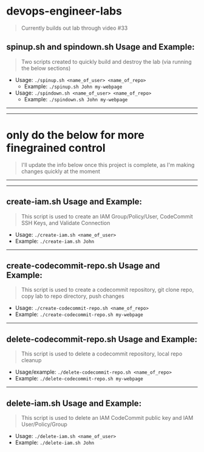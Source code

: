 # devops-engineer-labs

> Currently builds out lab through video #33

## spinup.sh and spindown.sh Usage and Example:
> Two scripts created to quickly build and destroy the lab (via running the below sections)
* Usage: `./spinup.sh <name_of_user> <name_of_repo>`
    * Example: `./spinup.sh John my-webpage`
* Usage: `./spindown.sh <name_of_user> <name_of_repo>`
    * Example: `./spindown.sh John my-webpage`

---
---
# only do the below for more finegrained control
> I'll update the info below once this project is complete, as I'm making changes quickly at the moment
---
---

## create-iam.sh Usage and Example:

> This script is used to create an IAM Group/Policy/User, CodeCommit SSH Keys, and Validate Connection
* Usage: `./create-iam.sh <name_of_user>`
* Example:  `./create-iam.sh John`

---

## create-codecommit-repo.sh Usage and Example:

> This script is used to create a codecommit repository, git clone repo, copy lab to repo directory, push changes
* Usage: `./create-codecommit-repo.sh <name_of_repo>`
* Example:  `./create-codecommit-repo.sh my-webpage`

---

## delete-codecommit-repo.sh Usage and Example:

> This script is used to delete a codecommit repository, local repo cleanup
* Usage/example: `./delete-codecommit-repo.sh <name_of_repo>`
* Example:  `./delete-codecommit-repo.sh my-webpage`

---

## delete-iam.sh Usage and Example:

> This script is used to delete an IAM CodeCommit public key and IAM User/Policy/Group
* Usage: `./delete-iam.sh <name_of_user>`
* Example:  `./delete-iam.sh John`